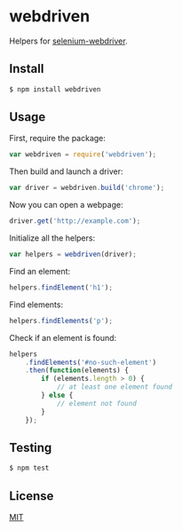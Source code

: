 # webdriven

Helpers for [selenium-webdriver](https://www.npmjs.com/package/selenium-webdriver).

## Install

```sh
$ npm install webdriven
```

## Usage

First, require the package:

```js
var webdriven = require('webdriven');
```

Then build and launch a driver:

```js
var driver = webdriven.build('chrome');
```

Now you can open a webpage:

```js
driver.get('http://example.com');
```

Initialize all the helpers:

```js
var helpers = webdriven(driver);
```

Find an element:

```js
helpers.findElement('h1');
```

Find elements:

```js
helpers.findElements('p');
```

Check if an element is found:

```js
helpers
    .findElements('#no-such-element')
    .then(function(elements) {
        if (elements.length > 0) {
            // at least one element found
        } else {
            // element not found
        }
    });
```

## Testing

```sh
$ npm test
```

## License

[MIT](https://github.com/remarkablemark/webdriven/blob/master/LICENSE)
